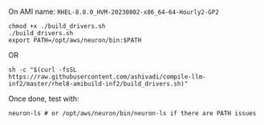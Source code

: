 On AMI name: `RHEL-8.8.0_HVM-20230802-x86_64-64-Hourly2-GP2`



```
chmod +x ./build_drivers.sh
./build_drivers.sh
export PATH=/opt/aws/neuron/bin:$PATH
```
OR
```
sh -c "$(curl -fsSL https://raw.githubusercontent.com/ashivadi/compile-llm-inf2/master/rhel8-amibuild-inf2/build_drivers.sh)"
```

Once done, test with:

```
neuron-ls # or /opt/aws/neuron/bin/neuron-ls if there are PATH issues
```
